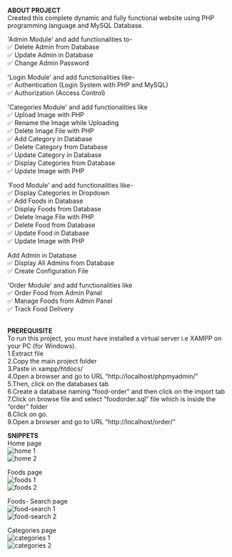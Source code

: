 **ABOUT PROJECT**</br>
Created this complete dynamic and fully functional website using PHP programming language and MySQL Database.

'Admin Module' and add functionalities to-<br>
✅  Delete Admin from Database<br>
✅  Update Admin in Database<br>
✅  Change Admin Password<br>

'Login Module' and add functionalities like-<br>
✅  Authentication (Login System with PHP and MySQL)<br>
✅  Authorization (Access Control)<br>

'Categories Module' and add functionalities like<br>
✅  Upload Image with PHP<br>
✅  Rename the Image while Uploading<br>
✅  Delete Image File with PHP<br>
✅  Add Category in Database<br>
✅  Delete Category from Database<br>
✅  Update Category in Database<br>
✅  Display Categories from Database<br>
✅  Update Image with PHP<br>

'Food Module' and add functionalities like-<br>
✅  Display Categories in Dropdown<br>
✅  Add Foods in Database<br>
✅  Display Foods from Database<br>
✅  Delete Image File with PHP<br>
✅  Delete Food from Database<br>
✅  Update Food in Database<br>
✅  Update Image with PHP<br>

Add Admin in Database<br>
✅  Display All Admins from Database<br>
✅  Create Configuration File<br>

'Order Module' and add functionalities like<br>
✅  Order Food from Admin Panel<br>
✅  Manage Foods from Admin Panel<br>
✅  Track Food Delivery<br><br>


**PREREQUISITE**</br>
To run this project, you must have installed a virtual server i.e XAMPP on your PC (for Windows).<br>
1.Extract file<br>
2.Copy the main project folder<br>
3.Paste in xampp/htdocs/<br>
4.Open a browser and go to URL “http://localhost/phpmyadmin/”<br>
5.Then, click on the databases tab<br>
6.Create a database naming “food-order” and then click on the import tab<br>
7.Click on browse file and select “foodorder.sql” file which is inside the “order” folder<br>
8.Click on go.<br>
9.Open a browser and go to URL “http://localhost/order/”<br>

**SNIPPETS**</br>
Home page<br>
![home 1](https://user-images.githubusercontent.com/86198133/226117148-cfd39539-6261-4347-a41c-11fe53ebeb04.png)<br>
![home 2](https://user-images.githubusercontent.com/86198133/226117156-b330684a-6ec6-4671-9db4-abfa3aa76efd.png)<br>

Foods page<br>
![foods 1](https://user-images.githubusercontent.com/86198133/226117131-88acde35-2591-405b-a73d-acac9815586b.png)<br>
![foods 2](https://user-images.githubusercontent.com/86198133/226117135-d6711ae3-3a71-4ada-a5e4-6a6c982a3648.png)<br>

Foods- Search page<br>
![food-search 1](https://user-images.githubusercontent.com/86198133/226117136-6cddb02f-ab8d-4bcb-8fb8-35dafd993e4a.png)<br>
![food-search 2](https://user-images.githubusercontent.com/86198133/226117145-e8ae6e35-fa9a-4d38-8cc1-d9c8c7799365.png)<br>

Categories page<br>
![categories 1](https://user-images.githubusercontent.com/86198133/226117106-7930a082-c0e7-4bc7-8774-5602a9f89ee4.png)<br>
![categories 2](https://user-images.githubusercontent.com/86198133/226117124-5253d612-a29a-4fab-bc57-044d9836069f.png)<br>


